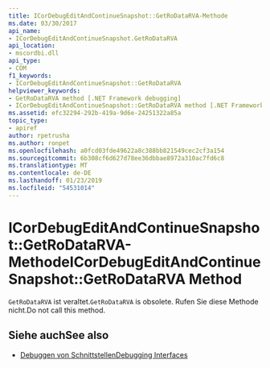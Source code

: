 ```yaml
---
title: ICorDebugEditAndContinueSnapshot::GetRoDataRVA-Methode
ms.date: 03/30/2017
api_name:
- ICorDebugEditAndContinueSnapshot.GetRoDataRVA
api_location:
- mscordbi.dll
api_type:
- COM
f1_keywords:
- ICorDebugEditAndContinueSnapshot::GetRoDataRVA
helpviewer_keywords:
- GetRoDataRVA method [.NET Framework debugging]
- ICorDebugEditAndContinueSnapshot::GetRoDataRVA method [.NET Framework debugging]
ms.assetid: efc32294-292b-419a-9d6e-24251322a85a
topic_type:
- apiref
author: rpetrusha
ms.author: ronpet
ms.openlocfilehash: a0fcd03fde49622a8c388bb821549cec2cf3a154
ms.sourcegitcommit: 6b308cf6d627d78ee36dbbae8972a310ac7fd6c8
ms.translationtype: MT
ms.contentlocale: de-DE
ms.lasthandoff: 01/23/2019
ms.locfileid: "54531014"
---
```

# <a name="icordebugeditandcontinuesnapshotgetrodatarva-method"></a><span data-ttu-id="62992-102">ICorDebugEditAndContinueSnapshot::GetRoDataRVA-Methode</span><span class="sxs-lookup"><span data-stu-id="62992-102">ICorDebugEditAndContinueSnapshot::GetRoDataRVA Method</span></span>
<span data-ttu-id="62992-103">`GetRoDataRVA` ist veraltet.</span><span class="sxs-lookup"><span data-stu-id="62992-103">`GetRoDataRVA` is obsolete.</span></span> <span data-ttu-id="62992-104">Rufen Sie diese Methode nicht.</span><span class="sxs-lookup"><span data-stu-id="62992-104">Do not call this method.</span></span>  
  
## <a name="see-also"></a><span data-ttu-id="62992-105">Siehe auch</span><span class="sxs-lookup"><span data-stu-id="62992-105">See also</span></span>
- [<span data-ttu-id="62992-106">Debuggen von Schnittstellen</span><span class="sxs-lookup"><span data-stu-id="62992-106">Debugging Interfaces</span></span>](../../../../docs/framework/unmanaged-api/debugging/debugging-interfaces.md)
